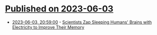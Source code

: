 # [Published on 2023-06-03](index.md)

* [2023-06-03, 20:59:00](https://science.slashdot.org/story/23/06/03/2056242/scientists-zap-sleeping-humans-brains-with-electricity-to-improve-their-memory?utm_source=rss1.0mainlinkanon&utm_medium=feed) - [Scientists Zap Sleeping Humans' Brains with Electricity to Improve Their Memory](https://science.slashdot.org/story/23/06/03/2056242/scientists-zap-sleeping-humans-brains-with-electricity-to-improve-their-memory?utm_source=rss1.0mainlinkanon&utm_medium=feed)
